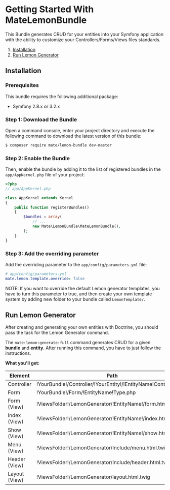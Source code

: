 # Getting Started With MateLemonBundle

This Bundle generates CRUD for your entities into your Symfony application 
with the ability to customize your Controllers/Forms/Views files standards.

1. [Installation](#installation)
2. [Run Lemon Generator](#run-lemon-generator)

## Installation

### Prerequisites

This bundle requires the following additional package:

* Symfony 2.8.x or 3.2.x

### Step 1: Download the Bundle

Open a command console, enter your project directory and execute the following command to download the latest version of this bundle:

``` bash
$ composer require mate/lemon-bundle dev-master
```

### Step 2: Enable the Bundle

Then, enable the bundle by adding it to the list of registered bundles in the `app/AppKernel.php` file of your project:

``` php
<?php
// app/AppKernel.php

class AppKernel extends Kernel
{
    public function registerBundles()
    {
        $bundles = array(
            // ...
            new Mate\LemonBundle\MateLemonBundle(),
        );
    }
}
```

### Step 3: Add the overriding parameter

Add the overriding parameter to the `app/config/parameters.yml` file:

```yaml
# app/config/parameters.yml
mate.lemon.template.override: false
```
NOTE: If you want to override the default Lemon generator templates, you have to turn this parameter to true, and then create your own template system by adding new folder to your bundle called `LemonTemplate/`.

## Run Lemon Generator

After creating and generating your own entities with Doctrine, you should pass the task for the Lemon Generator command.

The `mate:lemon:generate:full` command generates CRUD for a given **bundle** and **entity**.
After running this command, you have to just follow the instructions.


**What you'll get:**

| Element                    | Path                                                                                                     |
|----------------------------|---------------------------------------------------------------------------------------|
| Controller                 | !YourBundle!/Controller/!YourEntity!/!EntityName!Controller.php                       |
| Form                       | !YourBundle!/Form/!EntityName!Type.php                                                |
| Form (View)                | !ViewsFolder!/LemonGenerator/!EntityName!/form.html.twig                              |
| Index (View)               | !ViewsFolder!/LemonGenerator/!EntityName!/index.html.twig                             |
| Show (View)                | !ViewsFolder!/LemonGenerator/!EntityName!/show.html.twig                              |
| Menu (View)                | !ViewsFolder!/LemonGenerator/Include/menu.html.twig                                   |
| Header (View)              | !ViewsFolder!/LemonGenerator/Include/header.html.twig                                 |
| Layout (View)              | !ViewsFolder!/LemonGenerator/layout.html.twig                                         |

